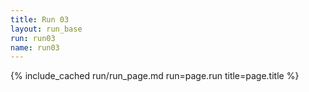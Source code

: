 ```yaml
---
title: Run 03
layout: run_base
run: run03
name: run03
---
```

{% include_cached run/run_page.md run=page.run title=page.title %}
